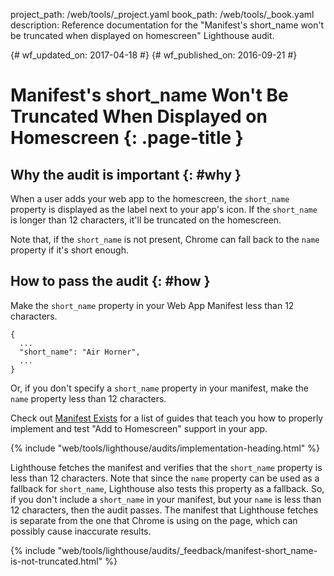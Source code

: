 project_path: /web/tools/_project.yaml
book_path: /web/tools/_book.yaml
description: Reference documentation for the "Manifest's short_name won't be truncated when displayed on homescreen" Lighthouse audit.

{# wf_updated_on: 2017-04-18 #}
{# wf_published_on: 2016-09-21 #}

# Manifest's short_name Won't Be Truncated When Displayed on Homescreen {: .page-title }

## Why the audit is important {: #why }

When a user adds your web app to the homescreen, the `short_name` property is
displayed as the label next to your app's icon. If the `short_name` is longer
than 12 characters, it'll be truncated on the homescreen.

Note that, if the `short_name` is not present, Chrome can fall back to the
`name` property if it's short enough.

## How to pass the audit {: #how }

Make the `short_name` property in your Web App Manifest less than 12 characters.

    {
      ...
      "short_name": "Air Horner",
      ...
    }

Or, if you don't specify a `short_name` property in your manifest, make the
`name` property less than 12 characters.

Check out [Manifest Exists](manifest-exists#how)
for a list of guides that teach you how to properly
implement and test "Add to Homescreen" support in your app.

{% include "web/tools/lighthouse/audits/implementation-heading.html" %}

Lighthouse fetches the manifest and verifies that the `short_name` property is
less than 12 characters. Note that since the `name` property can be used as a
fallback for `short_name`, Lighthouse also tests this property as a fallback.
So, if you don't include a `short_name` in your manifest, but your `name` is
less than 12 characters, then the audit passes. The manifest that Lighthouse
fetches is separate from the one that Chrome is using on the page, which can
possibly cause inaccurate results.


{% include "web/tools/lighthouse/audits/_feedback/manifest-short_name-is-not-truncated.html" %}
